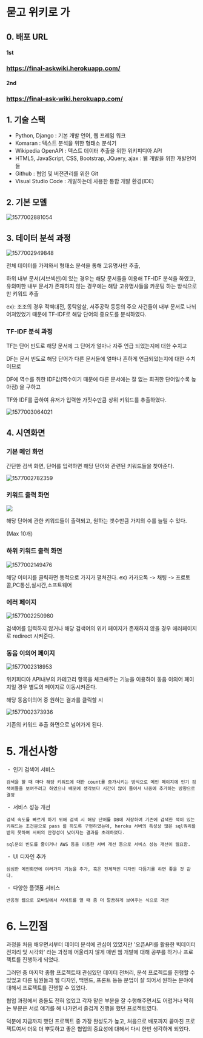 # 묻고 위키로 가

## 0. 배포 URL

#### 1st
### https://final-askwiki.herokuapp.com/

#### 2nd
### https://final-ask-wiki.herokuapp.com/

## 1. 기술 스택



- Python, Django : 기본 개발 언어, 웹 프레임 워크
- Komaran : 텍스트 분석을 위한 형태소 분석기
- Wikipedia OpenAPI : 텍스트 데이터 추출을 위한 위키피디아 API
- HTML5, JavaScript, CSS, Bootstrap, JQuery, ajax : 웹 개발을 위한 개발언어들
- Github : 협업 및 버전관리를 위한 Git
- Visual Studio Code : 개발하는데 사용한 통합 개발 환경(IDE)




## 2. 기본 모델 



![1577002881054](assets/1577002881054.png)





## 3. 데이터 분석 과정



![1577002949848](assets/1577002949848.png)



전체 데이터를 가져와서 형태소 분석을 통해 고유명사만 추출, 

하위 내부 문서(서브섹션)이 있는 경우는 해당 문서들을 이용해 TF-IDF 분석을 하였고, 유의미한 내부 문서가 존재하지 않는 경우에는 해당 고유명사들을 카운팅 하는 방식으로만 키워드 추출



ex): 조조의 경우 적벽대전, 동탁암살, 서주공략 등등의 주요 사건들이 내부 문서로 나뉘어져있었기 때문에 TF-IDF로 해당 단어의 중요도를 분석하였다.



### TF-IDF 분석 과정

TF는 단어 빈도로 해당 문서에 그 단어가 얼마나 자주 언급 되었는지에 대한 수치고

DF는 문서 빈도로 해당 단어가 다른 문서들에 얼마나 흔하게 언급되었는지에 대한 수치이므로 

DF에 역수를 취한 IDF값(역수이기 때문에 다른 문서에는 잘 없는 희귀한 단어일수록 높아짐) 을 구하고 

TF와 IDF를 곱하여 유저가 입력한 가짓수만큼 상위 키워드를 추출하였다.





![1577003064021](assets/1577003064021.png) 





## 4. 시연화면



### 기본 메인 화면 

간단한 검색 화면, 단어를 입력하면 해당 단어와 관련된 키워드들을 찾아준다.

![1577002782359](assets/1577002782359.png)



### 키워드 출력 화면

![](assets/1577001780541.png)

해당 단어에 관한 키워드들이 출력되고, 원하는 갯수만큼 가지의 수를 늘릴 수 있다. 

(Max 10개)



### 하위 키워드 출력 화면

![1577002149476](assets/1577002149476.png)



해당 이미지를 클릭하면 동적으로 가지가 펼쳐진다. ex) 카카오톡 -> 채팅 -> 프로토콜,PC통신,실시간,소프트웨어



### 에러 페이지

![1577002250980](assets/1577002250980.png)



검색어를 입력하지 않거나 해당 검색어의 위키 페이지가 존재하지 않을 경우 에러페이지로 redirect 시켜준다.



### 동음 이의어 페이지

![1577002318953](assets/1577002318953.png)



위키피디아 API내부의 카테고리 항목을 체크해주는 기능을 이용하여 동음 이의어 페이지일 경우 별도의 페이지로 이동시켜준다.



해당 동음이의어 중 원하는 결과를 클릭할 시



![1577002373936](assets/1577002373936.png)



기존의 키워드 추출 화면으로 넘어가게 된다.



# 5. 개선사항



・ 인기 검색어 서비스

    검색을 할 때 마다 해당 키워드에 대한 count를 증가시키는 방식으로 메인 페이지에 인기 검색어들을 보여주려고 하였으나 배포에 생각보다 시간이 많이 들어서 나중에 추가하는 방향으로 결정

・ 서비스 성능 개선

    검색 속도를 빠르게 하기 위해 검색 시 해당 단어를 DB에 저장하여 기존에 검색한 적이 있는 키워드는 조건문으로 pass 를 하도록 구현하였는데, heroku 서버의 특성상 많은 sql쿼리를 받지 못하여 서버의 안정성이 낮아지는 결과를 초래하였다.
    
    sql문의 빈도를 줄이거나 AWS 등을 이용한 서버 개선 등으로 서비스 성능 개선이 필요함.

・ UI 디자인 추가

    심심한 메인화면에 여러가지 기능을 추가, 혹은 전체적인 디자인 다듬기를 하면 좋을 것 같다.

・ 다양한 플랫폼 서비스

    반응형 웹으로 모바일에서 사이트를 열 때 좀 더 깔끔하게 보여주는 식으로 개선



# 6. 느낀점

과정을 처음 배우면서부터 데이터 분석에 관심이 있었지만 '오픈API를 활용한 빅데이터 전처리 및 시각화' 라는 과정에 어울리지 않게 매번 웹 개발에 대해 공부를 하거나 프로젝트를 진행하게 되었다.



그러던 중 마지막 종합 프로젝트때 관심있던 데이터 전처리, 분석 프로젝트를 진행할 수 있었고 다른 팀원들과 웹 디자인, 백엔드, 프론트 등등 분업이 잘 되어서 원하는 분야에 대해서 프로젝트를 진행할 수 있었다.



협업 과정에서 충돌도 전혀 없었고 각자 맡은 부분을 잘 수행해주면서도 어렵거나 막히는 부분은 서로 얘기를 해 나가면서 즐겁게 진행을 했던 프로젝트였다.



덕분에 지금까지 했던 프로젝트 중 가장 완성도가 높고, 처음으로 배포까지 끝마친 프로젝트여서 더욱 더 뿌듯하고 좋은 협업의 중요성에 대해서 다시 한번 생각하게 되었다.
